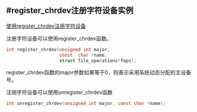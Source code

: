 #register_chrdev注册字符设备实例
-------



[使用register_chrdev注册字符设备](http://book.51cto.com/art/201205/337666.htm)


注册字符设备可以使用register_chrdev函数。


```c
int register_chrdev(unsigned int major,
                    const  char *name,
                    struct file_operations*fops);
```

register_chrdev函数的major参数如果等于0，则表示采用系统动态分配的主设备号。

注销字符设备可以使用unregister_chrdev函数

```c
int unregister_chrdev(unsigned int major, const char *name);
```



